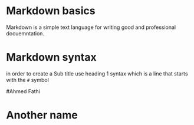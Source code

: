 # Markdown basics

Markdown is a simple text language for writing good and professional docuemntation.

# Markdown syntax

in order to create a Sub title use heading 1 syntax which is a line that starts with the `#` symbol


#Ahmed Fathi

# Another name